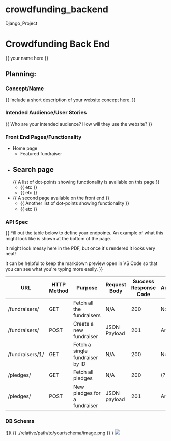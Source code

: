 # crowdfunding_backend
Django_Project

# Crowdfunding Back End
{{ your name here }}

## Planning:
### Concept/Name
{{ Include a short description of your website concept here. }}

### Intended Audience/User Stories
{{ Who are your intended audience? How will they use the website? }}

### Front End Pages/Functionality
- Home page
    - Featured fundraiser
-   Search page
      - 
     {{ A list of dot-points showing functionality is available on this page }}
    - {{ etc }}
    - {{ etc }}
- {{ A second page available on the front end }}
    - {{ Another list of dot-points showing functionality }}
    - {{ etc }}

### API Spec
{{ Fill out the table below to define your endpoints. An example of what this might look like is shown at the bottom of the page. 

It might look messy here in the PDF, but once it's rendered it looks very neat! 

It can be helpful to keep the markdown preview open in VS Code so that you can see what you're typing more easily. }}

| URL             | HTTP Method | Purpose                    | Request Body | Success Response Code | Authentication/Authorisation |
| --------------- | ----------- | -------------------------------- | ------------ | --------------------- | ---------------------------- |
| /fundraisers/   | GET         | Fetch all the fundraisers        | N/A          | 200                   | None                         |
| /fundraisers/   | POST        | Create a new fundraiser          | JSON Payload | 201                   | Any logged in user           |
| /fundraisers/1/ | GET         | Fetch a single fundraiser by ID  | N/A          | 200                   | None                         |
| /pledges/       | GET         | Fetch all pledges                | N/A          | 200                   | (?)                          |
| /pledges/       | POST        | New pledges for a fundraiser     | JSON payload | 201                   | Any logged in user           |


### DB Schema
![]( {{ ./relative/path/to/your/schema/image.png }} )
![](./database.drawio.cdsvg)
